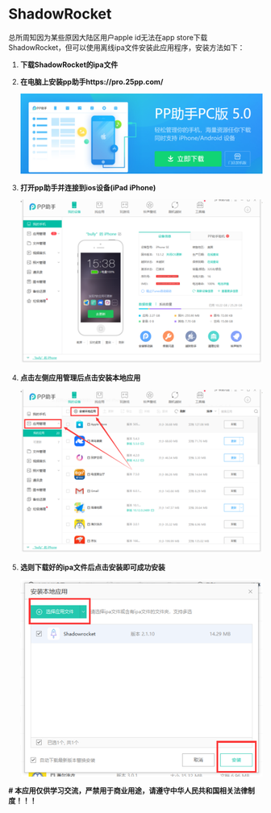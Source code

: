 # ShadowRocket
总所周知因为某些原因大陆区用户apple id无法在app store下载ShadowRocket，但可以使用离线ipa文件安装此应用程序，安装方法如下：

1. **下载ShadowRocket的ipa文件**

2. **在电脑上安装pp助手https://pro.25pp.com/**

   ![1570692870516](./img/1570692870516.png)

3. **打开pp助手并连接到ios设备(iPad iPhone)**

   ![1570693182014](./img/1570693182014.png)

4. **点击左侧应用管理后点击安装本地应用**

   ![1570693352586](./img/1570693352586.png)

5. **选则下载好的ipa文件后点击安装即可成功安装**

   ![1570693489872](.\img\1570693489872.png)



**\# 本应用仅供学习交流，严禁用于商业用途，请遵守中华人民共和国相关法律制度！！！**

